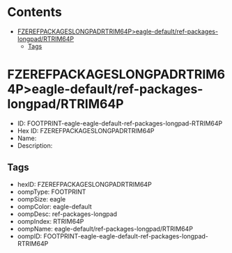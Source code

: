 



Contents
========

* [FZEREFPACKAGESLONGPADRTRIM64P>eagle-default/ref-packages-longpad/RTRIM64P](#fzerefpackageslongpadrtrim64peagle-defaultref-packages-longpadrtrim64p)
	* [Tags](#tags)

# FZEREFPACKAGESLONGPADRTRIM64P>eagle-default/ref-packages-longpad/RTRIM64P

- ID: FOOTPRINT-eagle-eagle-default-ref-packages-longpad-RTRIM64P
- Hex ID: FZEREFPACKAGESLONGPADRTRIM64P
- Name: 
- Description: 

## Tags

- hexID: FZEREFPACKAGESLONGPADRTRIM64P
- oompType: FOOTPRINT
- oompSize: eagle
- oompColor: eagle-default
- oompDesc: ref-packages-longpad
- oompIndex: RTRIM64P
- oompName: eagle-default/ref-packages-longpad/RTRIM64P
- oompID: FOOTPRINT-eagle-eagle-default-ref-packages-longpad-RTRIM64P
